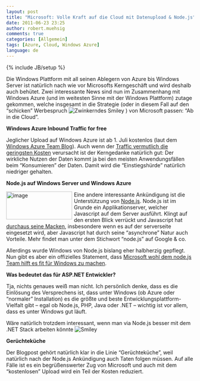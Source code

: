 ```yaml
---
layout: post
title: "Microsoft: Volle Kraft auf die Cloud mit Datenupload & Node.js"
date: 2011-06-23 23:25
author: robert.muehsig
comments: true
categories: [Allgemein]
tags: [Azure, Cloud, Windows Azure]
language: de
---
```

{% include JB/setup %}
<p>Die Windows Plattform mit all seinen Ablegern von Azure bis Windows Server ist natürlich nach wie vor Microsofts Kerngeschäft und wird deshalb auch behütet. Zwei interessante News sind nun im Zusammenhang mit Windows Azure (und im weitesten Sinne mit der Windows Plattform) zutage gekommen, welche insgesamt in die Strategie (oder in diesem Fall auf den “schicken” Werbespruch <img style="border-bottom-style: none; border-right-style: none; border-top-style: none; border-left-style: none" class="wlEmoticon wlEmoticon-winkingsmile" alt="Zwinkerndes Smiley" src="{{BASE_PATH}}/assets/wp-images/wlEmoticon-winkingsmile2.png"> ) von Microsoft passen: “Ab in die Cloud”.</p> <p><strong>Windows Azure Inbound Traffic for free</strong></p> <p>Jeglicher Upload auf Windows Azure ist ab 1. Juli kostenlos (laut dem <a href="http://blogs.msdn.com/b/windowsazure/archive/2011/06/22/announcing-free-ingress-for-all-windows-azure-customers-starting-july-1st-2011.aspx">Windows Azure Team Blog</a>). Auch wenn der <a href="{{BASE_PATH}}/2011/05/04/was-kostet-windows-azure/">Traffic vermutlich die geringsten Kosten</a> verursacht ist der Kerngedanke natürlich gut: Der wirkliche Nutzen der Daten kommt ja bei den meisten Anwendungsfällen beim “Konsumieren” der Daten. Damit wird die “Einstiegshürde” natürlich niedriger gehalten.</p> <p><strong>Node.js auf Windows Server und Windows Azure</strong></p> <p><strong></strong><a href="{{BASE_PATH}}/assets/wp-images/image1286.png"><img style="background-image: none; border-bottom: 0px; border-left: 0px; margin: 0px 5px 0px 0px; padding-left: 0px; padding-right: 0px; display: inline; float: left; border-top: 0px; border-right: 0px; padding-top: 0px" title="image" border="0" alt="image" align="left" src="{{BASE_PATH}}/assets/wp-images/image_thumb468.png" width="177" height="75"></a></p> <p>Eine andere interessante Ankündigung ist die Unterstützung von <a href="http://nodejs.org/">Node.js</a>. Node.js ist im Grunde ein Applikationserver, welcher Javascript auf dem Server ausführt. Klingt auf den ersten Blick verrückt und Javascript hat <a href="http://ironjs.wordpress.com/2011/06/22/my-gripes-with-javascript/">durchaus seine Macken</a>, insbesondere wenn es auf der serverseite eingesetzt wird, aber Javascript hat durch seine “asynchrone” Natur auch Vorteile. Mehr findet man unter dem Stichwort “node.js” auf Google &amp; co.</p> <p>Allerdings wurde Windows von Node.js bislang eher halbherzig gepflegt. Nun gibt es aber ein offizielles Statement, dass <a href="http://blog.nodejs.org/2011/06/23/porting-node-to-windows-with-microsoft%E2%80%99s-help/">Microsoft wohl dem node.js Team hilft es fit für Windows zu machen</a>.</p> <p><strong>Was bedeutet das für ASP.NET Entwickler?</strong></p> <p>Tja, nichts genaues weiß man nicht. Ich persönlich denke, dass es die Einlösung des Versprechens ist, dass unter Windows (ob Azure oder “normaler” Installation) es die größte und beste Entwicklungsplattform-Vielfalt gibt – egal ob Node.js, PHP, Java oder .NET – wichtig ist vor allem, dass es unter Windows gut läuft. </p> <p>Wäre natürlich trotzdem interessant, wenn man via Node.js besser mit dem .NET Stack arbeiten könnte <img style="border-bottom-style: none; border-right-style: none; border-top-style: none; border-left-style: none" class="wlEmoticon wlEmoticon-smile" alt="Smiley" src="{{BASE_PATH}}/assets/wp-images/wlEmoticon-smile2.png"></p> <p><strong>Gerüchteküche</strong></p> <p>Der Blogpost gehört natürlich klar in die Linie “Gerüchteküche”, weil natürlich nach der Node.js Ankündigung auch Taten folgen müssen. Auf alle Fälle ist es ein begrüßenswerter Zug von Microsoft und auch mit dem “kostenlosen” Upload wird ein Teil der Kosten reduziert.</p>

